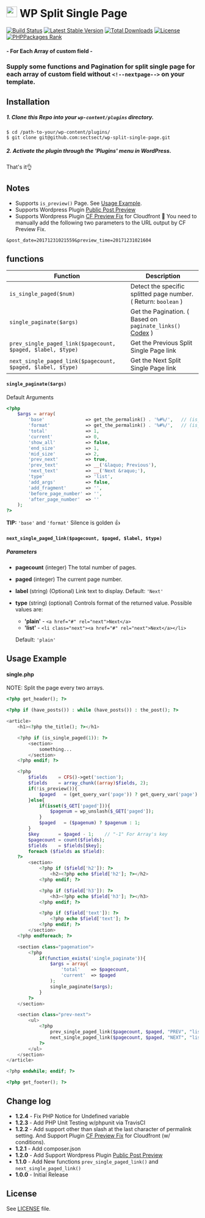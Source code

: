 # <img src="https://github-sect.s3-ap-northeast-1.amazonaws.com/logo.svg" width="28" height="auto"> WP Split Single Page
[![Build Status](https://travis-ci.org/sectsect/wp-split-single-page.svg?branch=master)](https://travis-ci.org/sectsect/wp-split-single-page) [![Latest Stable Version](https://poser.pugx.org/sectsect/wp-split-single-page/v/stable)](https://packagist.org/packages/sectsect/wp-split-single-page) [![Total Downloads](https://poser.pugx.org/sectsect/wp-split-single-page/downloads)](https://packagist.org/packages/sectsect/wp-split-single-page) [![License](https://poser.pugx.org/sectsect/wp-split-single-page/license)](https://packagist.org/packages/sectsect/wp-split-single-page) [![PHPPackages Rank](http://phppackages.org/p/sectsect/wp-split-single-page/badge/rank.svg)](http://phppackages.org/p/sectsect/wp-split-single-page)
#### \- For Each Array of custom field -

### Supply some functions and Pagination for split single page for each array of custom field without `<!--nextpage-->` on your template.

## Installation

##### 1. Clone this Repo into your `wp-content/plugins` directory.
```
$ cd /path-to-your/wp-content/plugins/
$ git clone git@github.com:sectsect/wp-split-single-page.git
```
##### 2. Activate the plugin through the 'Plugins' menu in WordPress.<br>
 That's it:ok_hand:

## Notes

- Supports `is_preview()` Page. See [Usage Example](#usage-example).
- Supports Wordpress Plugin [Public Post Preview](https://github.com/ocean90/public-post-preview)
- Supports Wordpress Plugin [CF Preview Fix](https://wordpress.org/plugins/cf-preview-fix/) for Cloudfront
:memo: You need to manually add the following two parameters to the URL output by CF Preview Fix.
```
&post_date=20171231021559&preview_time=20171231021604
```

## functions

| Function | Description |
| ------ | ----------- |
| `is_single_paged($num)`  | Detect the specific splitted page number. ( Return: `boolean` ) |
| `single_paginate($args)` | Get the Pagination. ( Based on `paginate_links()` [Codex](https://codex.wordpress.org/Function_Reference/paginate_links) ) |
| `prev_single_paged_link($pagecount, $paged, $label, $type)` | Get the Previous Split Single Page link |
| `next_single_paged_link($pagecount, $paged, $label, $type)` | Get the Next Split Single Page link |

#### `single_paginate($args)`
Default Arguments
``` php
<?php
	$args = array(
		'base'               => get_the_permalink() . '%#%/',	// (is_preview()) get_the_permalink() . '&paged=%#%'
		'format'             => get_the_permalink() . '%#%/',	// (is_preview()) get_the_permalink() . '&paged=%#%'
		'total'              => 1,
		'current'            => 0,
		'show_all'           => false,
		'end_size'           => 1,
		'mid_size'           => 2,
		'prev_next'          => true,
		'prev_text'          => __('&laquo; Previous'),
		'next_text'          => __('Next &raquo;'),
		'type'               => 'list',
		'add_args'           => false,
		'add_fragment'       => '',
		'before_page_number' => '',
		'after_page_number'  => ''
	);
?>
```
**TIP:** `'base'` and `'format'` Silence is golden 👍

#### `next_single_paged_link($pagecount, $paged, $label, $type)`
##### Parameters

* **pagecount**
(integer) The total number of pages.

* **paged**
(integer) The current page number.

* **label**
(string) (Optional) Link text to display.
Default: `'Next'`

* **type**
(string) (optional) Controls format of the returned value.
Possible values are:
   - **'plain'** - `<a href="#" rel="next">Next</a>`
   - **'list'** - `<li class="next"><a href="#" rel="next">Next</a></li>`

   Default: `'plain'`

## Usage Example

#### single.php
NOTE: Split the page every two arrays.
``` php
<?php get_header(); ?>

<?php if (have_posts()) : while (have_posts()) : the_post(); ?>

<article>
	<h1><?php the_title(); ?></h1>

	<?php if (is_single_paged(1)): ?>
		<section>
			something...
		</section>
	<?php endif; ?>

	<?php
		$fields    = CFS()->get('section');
		$fields    = array_chunk((array)$fields, 2);
		if(!is_preview()){
			$paged   = (get_query_var('page')) ? get_query_var('page') : 1;
		}else{
			if(isset($_GET['paged'])){
				$pagenum = wp_unslash($_GET['paged']);
			}
			$paged   = ($pagenum) ? $pagenum : 1;
		}
		$key       = $paged - 1;    // "-1" For Array's key
		$pagecount = count($fields);
		$fields    = $fields[$key];
		foreach ($fields as $field):
	?>
		<section>
			<?php if ($field['h2']): ?>
				<h2><?php echo $field['h2']; ?></h2>
			<?php endif; ?>

			<?php if ($field['h3']): ?>
				<h3><?php echo $field['h3']; ?></h3>
			<?php endif; ?>

			<?php if ($field['text']): ?>
				<?php echo $field['text']; ?>
			<?php endif; ?>
		</section>
	<?php endforeach; ?>

	<section class="pagenation">
		<?php
			if(function_exists('single_paginate')){
				$args = array(
					'total'    => $pagecount,
					'current'  => $paged
				);
				single_paginate($args);
			}
		?>
	</section>

	<section class="prev-next">
		<ul>
			<?php
				prev_single_paged_link($pagecount, $paged, "PREV", "list");
				next_single_paged_link($pagecount, $paged, "NEXT", "list");
			?>
		</ul>
	</section>
</article>

<?php endwhile; endif; ?>

<?php get_footer(); ?>
```

## Change log
 * **1.2.4** - Fix PHP Notice for Undefined variable
 * **1.2.3** - Add PHP Unit Testing w/phpunit via TravisCI
 * **1.2.2** - Add support other than slash at the last character of permalink setting. And Support Plugin [CF Preview Fix](https://wordpress.org/plugins/cf-preview-fix/) for Cloudfront (w/ conditions).
 * **1.2.1** - Add composer.json
 * **1.2.0** - Add Support Wordpress Plugin [Public Post Preview](https://github.com/ocean90/public-post-preview)
 * **1.1.0** - Add New functions `prev_single_paged_link()` and `next_single_paged_link()`
 * **1.0.0** - Initial Release

## License
See [LICENSE](https://github.com/sectsect/wp-split-single-page/blob/master/LICENSE) file.
